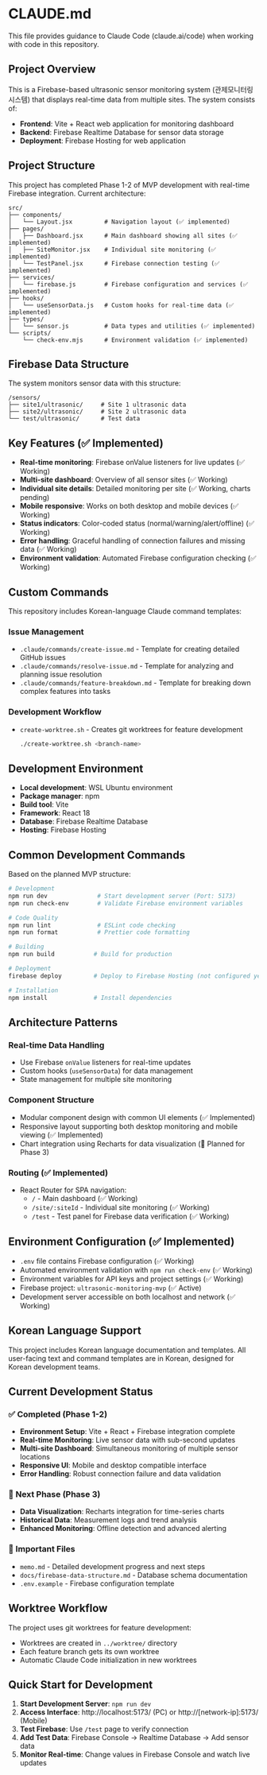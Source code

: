 # CLAUDE.md

This file provides guidance to Claude Code (claude.ai/code) when working with code in this repository.

## Project Overview

This is a Firebase-based ultrasonic sensor monitoring system (관제모니터링 시스템) that displays real-time data from multiple sites. The system consists of:

- **Frontend**: Vite + React web application for monitoring dashboard
- **Backend**: Firebase Realtime Database for sensor data storage
- **Deployment**: Firebase Hosting for web application

## Project Structure

This project has completed Phase 1-2 of MVP development with real-time Firebase integration. Current architecture:

```
src/
├── components/
│   └── Layout.jsx         # Navigation layout (✅ implemented)
├── pages/
│   ├── Dashboard.jsx      # Main dashboard showing all sites (✅ implemented)
│   ├── SiteMonitor.jsx    # Individual site monitoring (✅ implemented)
│   └── TestPanel.jsx      # Firebase connection testing (✅ implemented)
├── services/
│   └── firebase.js        # Firebase configuration and services (✅ implemented)
├── hooks/
│   └── useSensorData.js   # Custom hooks for real-time data (✅ implemented)
├── types/
│   └── sensor.js          # Data types and utilities (✅ implemented)
└── scripts/
    └── check-env.mjs      # Environment validation (✅ implemented)
```

## Firebase Data Structure

The system monitors sensor data with this structure:
```
/sensors/
├── site1/ultrasonic/     # Site 1 ultrasonic data
├── site2/ultrasonic/     # Site 2 ultrasonic data
└── test/ultrasonic/      # Test data
```

## Key Features (✅ Implemented)

- **Real-time monitoring**: Firebase onValue listeners for live updates (✅ Working)
- **Multi-site dashboard**: Overview of all sensor sites (✅ Working)
- **Individual site details**: Detailed monitoring per site (✅ Working, charts pending)
- **Mobile responsive**: Works on both desktop and mobile devices (✅ Working)
- **Status indicators**: Color-coded status (normal/warning/alert/offline) (✅ Working)
- **Error handling**: Graceful handling of connection failures and missing data (✅ Working)
- **Environment validation**: Automated Firebase configuration checking (✅ Working)

## Custom Commands

This repository includes Korean-language Claude command templates:

### Issue Management
- `.claude/commands/create-issue.md` - Template for creating detailed GitHub issues
- `.claude/commands/resolve-issue.md` - Template for analyzing and planning issue resolution
- `.claude/commands/feature-breakdown.md` - Template for breaking down complex features into tasks

### Development Workflow
- `create-worktree.sh` - Creates git worktrees for feature development
  ```bash
  ./create-worktree.sh <branch-name>
  ```

## Development Environment

- **Local development**: WSL Ubuntu environment
- **Package manager**: npm
- **Build tool**: Vite
- **Framework**: React 18
- **Database**: Firebase Realtime Database
- **Hosting**: Firebase Hosting

## Common Development Commands

Based on the planned MVP structure:

```bash
# Development
npm run dev              # Start development server (Port: 5173)
npm run check-env        # Validate Firebase environment variables

# Code Quality
npm run lint             # ESLint code checking
npm run format           # Prettier code formatting

# Building
npm run build           # Build for production

# Deployment
firebase deploy         # Deploy to Firebase Hosting (not configured yet)

# Installation
npm install             # Install dependencies
```

## Architecture Patterns

### Real-time Data Handling
- Use Firebase `onValue` listeners for real-time updates
- Custom hooks (`useSensorData`) for data management
- State management for multiple site monitoring

### Component Structure
- Modular component design with common UI elements (✅ Implemented)
- Responsive layout supporting both desktop monitoring and mobile viewing (✅ Implemented)
- Chart integration using Recharts for data visualization (🚧 Planned for Phase 3)

### Routing (✅ Implemented)
- React Router for SPA navigation:
  - `/` - Main dashboard (✅ Working)
  - `/site/:siteId` - Individual site monitoring (✅ Working)
  - `/test` - Test panel for Firebase data verification (✅ Working)

## Environment Configuration (✅ Implemented)

- `.env` file contains Firebase configuration (✅ Working)
- Automated environment validation with `npm run check-env` (✅ Working)
- Environment variables for API keys and project settings (✅ Working)
- Firebase project: `ultrasonic-monitoring-mvp` (✅ Active)
- Development server accessible on both localhost and network (✅ Working)

## Korean Language Support

This project includes Korean language documentation and templates. All user-facing text and command templates are in Korean, designed for Korean development teams.

## Current Development Status

### ✅ Completed (Phase 1-2)
- **Environment Setup**: Vite + React + Firebase integration complete
- **Real-time Monitoring**: Live sensor data with sub-second updates
- **Multi-site Dashboard**: Simultaneous monitoring of multiple sensor locations
- **Responsive UI**: Mobile and desktop compatible interface
- **Error Handling**: Robust connection failure and data validation

### 🚧 Next Phase (Phase 3)
- **Data Visualization**: Recharts integration for time-series charts
- **Historical Data**: Measurement logs and trend analysis
- **Enhanced Monitoring**: Offline detection and advanced alerting

### 📁 Important Files
- `memo.md` - Detailed development progress and next steps
- `docs/firebase-data-structure.md` - Database schema documentation
- `.env.example` - Firebase configuration template

## Worktree Workflow

The project uses git worktrees for feature development:
- Worktrees are created in `../worktree/` directory
- Each feature branch gets its own worktree
- Automatic Claude Code initialization in new worktrees

## Quick Start for Development

1. **Start Development Server**: `npm run dev`
2. **Access Interface**: http://localhost:5173/ (PC) or http://[network-ip]:5173/ (Mobile)
3. **Test Firebase**: Use `/test` page to verify connection
4. **Add Test Data**: Firebase Console → Realtime Database → Add sensor data
5. **Monitor Real-time**: Change values in Firebase Console and watch live updates